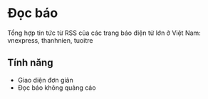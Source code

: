 # Đọc báo

Tổng hợp tin tức từ RSS của các trang báo điện tử lớn ở Việt Nam: vnexpress, thanhnien, tuoitre

## Tính năng

- Giao diện đơn giản
- Đọc báo không quảng cáo
